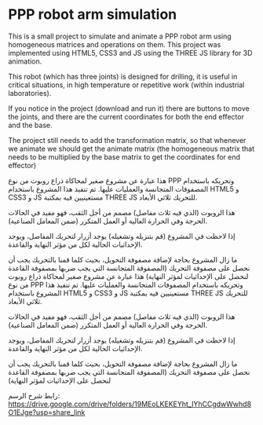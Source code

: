 # PPP robot arm simulation

This is a small project to simulate and animate a PPP robot arm using homogeneous matrices and operations on them. This project was implemented using HTML5, CSS3 and JS using the THREE JS library for 3D animation.

This robot (which has three joints) is designed for drilling, it is useful in critical situations, in high temperature or repetitive work (within industrial laboratories).

If you notice in the project (download and run it) there are buttons to move the joints, and there are the current coordinates for both the end effector and the base.

The project still needs to add the transformation matrix, so that whenever we animate we should get the animate matrix (the homogeneous matrix that needs to be multiplied by the base matrix to get the coordinates for end effector)

هذا عبارة عن مشروع صغير لمحاكاة ذراع روبوت من نوع PPP وتحريكه باستخدام المصفوفات المتجانسة والعمليات عليها. تم تنفيذ هذا المشروع باستخدام HTML5  و CSS3 و JS مستعينيين فيه بمكتبة THREE JS للتحريك ثلاثي الأبعاد.

هذا الروبوت (الذي فيه ثلاث مفاصل) مصمم من أجل الثقب، فهو مفيد في الحالات الحرجة وفي الحرارة العالية أو العمل المتكرر (ضمن المعامل الصناعية).

إذا لاحظت في المشروع (قم بتنزيله وتشغيله) يوجد أزرار لتحريك المفاصل، ويوجد الإحداثيات الحالية لكل من مؤثر النهاية والقاعدة.

ما زال المشروع بحاجة لإضافة مصفوفة التحويل، بحيث كلما قمنا بالتحريك يجب أن نحصل على مصفوفة التحريك (المصفوفة المتجانسة التي يجب ضربها بمصفوفة القاعدة لنحصل على الإحداثيات لمؤثر النهاية)
هذا عبارة عن مشروع صغير لمحاكاة ذراع روبوت من نوع PPP وتحريكه باستخدام المصفوفات المتجانسة والعمليات عليها. تم تنفيذ هذا المشروع باستخدام HTML5  و CSS3 و JS مستعينيين فيه بمكتبة THREE JS للتحريك ثلاثي الأبعاد.

هذا الروبوت (الذي فيه ثلاث مفاصل) مصمم من أجل الثقب، فهو مفيد في الحالات الحرجة وفي الحرارة العالية أو العمل المتكرر (ضمن المعامل الصناعية).

إذا لاحظت في المشروع (قم بتنزيله وتشغيله) يوجد أزرار لتحريك المفاصل، ويوجد الإحداثيات الحالية لكل من مؤثر النهاية والقاعدة.

ما زال المشروع بحاجة لإضافة مصفوفة التحويل، بحيث كلما قمنا بالتحريك يجب أن نحصل على مصفوفة التحريك (المصفوفة المتجانسة التي يجب ضربها بمصفوفة القاعدة لنحصل على الإحداثيات لمؤثر النهاية)

رابط شرح الرسم:
https://drive.google.com/drive/folders/19MEoLKEKEYht_IYhCCgdwWwhd8O1EJge?usp=share_link
